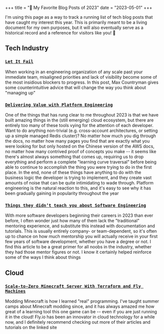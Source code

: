 +++
title = "🎯 My Favorite Blog Posts of 2023"
date = "2023-05-01"
+++

I'm using this page as a way to track a running list of tech blog posts that have caught my interest this year. This is primarily meant to be a living document for my own purposes, but it will also eventually serve as a historical record and a reference for visitors like you! :wave:

## Tech Industry

### [`Let It Fail`](https://www.maxcountryman.com/articles/let-it-fail)

When working in an engineering organization of any scale past your immediate team, misaligned priorities and lack of visibility become some of the most insidious blockers to progress. In this post, Max Countryman gives some counterintuitive advice that will change the way you think about "managing up"

### [`Delivering Value with Platform Engineering`](https://www.maxcountryman.com/articles/delivering-value-with-platform-engineering)

One of the things that has rung clear to me throughout 2023 is that we have built amazing things in the (still emerging) cloud ecosystem, but there are entirely too many of these tools vying for the attention of each developer. Want to do anything non-trivial (e.g. cross-account architectures, or setting up a simple managed Redis cluster)? No matter how much you dig through the docs, no matter how many pages you find that are exactly what you were looking for but only hosted on the Chinese version of the AWS docs, no matter how many contrived proof of concepts you make -- it seems like there's almost always something that comes up, requiring us to drop everything and perform a complete "learning curve traversal" before being able to continue to accomplish the thing you were trying to do in the first place. In the end, none of these things have anything to do with the business logic the developer is trying to implement, and they create vast amounts of noise that can be quite intimidating to wade through. Platform engineering is the natural reaction to this, and it's easy to see why it has been gradually gaining in popularity throughout the year

### [`Things they didn’t teach you about Software Engineering`](https://vadimkravcenko.com/shorts/things-they-didnt-teach-you/)

With more software developers beginning their careers in 2023 than ever before, I often wonder just how many of them lack the "traditional" mentoring experience, and substitute this instead with documentation and tutorials. This is usually entirely company- or team-dependent, so it's often up to chance on how much mentorship you will actually receive in your first few years of software development, whether you have a degree or not. I find this article to be a great primer for all noobs in the industry, whether they had those mentor figures or not. I know it certainly helped reinforce some of the ways I think about things

## Cloud

### [`Scale-to-Zero Minecraft Server With Terraform and Fly Machines`](https://fly.io/blog/scale-to-zero-minecraft/)

Modding Minecraft is how I learned "real" programming. I've taught summer camps about Minecraft modding since, and it has always amazed me how great of a learning tool this one game can be -- even if you are just running it in the cloud! Fly.io has been an innovator in cloud technology for a while now, and I definitely recommend checking out more of their articles and tutorials on the linked site